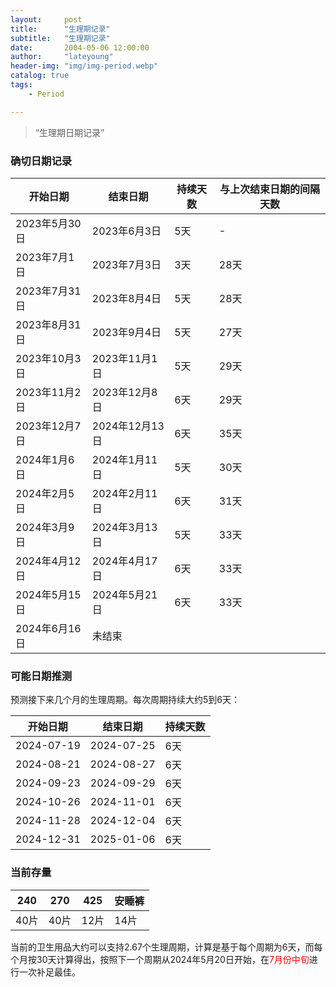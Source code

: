 ```yaml
---
layout:     post
title:      "生理期记录"
subtitle:   "生理期记录"
date:       2004-05-06 12:00:00
author:     "lateyoung"
header-img: "img/img-period.webp"
catalog: true
tags:
    - Period

---
```


> “生理期日期记录”

### 确切日期记录

| 开始日期      | 结束日期       | 持续天数 | 与上次结束日期的间隔天数 |
| ------------- | -------------- | -------- | ------------------------ |
| 2023年5月30日 | 2023年6月3日   | 5天      | -                        |
| 2023年7月1日  | 2023年7月3日   | 3天      | 28天                     |
| 2023年7月31日 | 2023年8月4日   | 5天      | 28天                     |
| 2023年8月31日 | 2023年9月4日   | 5天      | 27天                     |
| 2023年10月3日 | 2023年11月1日  | 5天      | 29天                     |
| 2023年11月2日 | 2023年12月8日  | 6天      | 29天                     |
| 2023年12月7日 | 2024年12月13日 | 6天      | 35天                     |
| 2024年1月6日  | 2024年1月11日  | 5天      | 30天                     |
| 2024年2月5日  | 2024年2月11日  | 6天      | 31天                     |
| 2024年3月9日  | 2024年3月13日  | 5天      | 33天                     |
| 2024年4月12日 | 2024年4月17日  | 6天      | 33天                     |
| 2024年5月15日 | 2024年5月21日  | 6天      | 33天                     |
| 2024年6月16日 | 未结束         |          |                          |

### 可能日期推测

预测接下来几个月的生理周期。每次周期持续大约5到6天：



| 开始日期   | 结束日期   | 持续天数 |
| ---------- | ---------- | -------- |
| 2024-07-19 | 2024-07-25 | 6天      |
| 2024-08-21 | 2024-08-27 | 6天      |
| 2024-09-23 | 2024-09-29 | 6天      |
| 2024-10-26 | 2024-11-01 | 6天      |
| 2024-11-28 | 2024-12-04 | 6天      |
| 2024-12-31 | 2025-01-06 | 6天      |



### 当前存量

| 240  | 270  | 425  | 安睡裤 |
| ---- | ---- | ---- | ------ |
| 40片 | 40片 | 12片 | 14片   |

当前的卫生用品大约可以支持2.67个生理周期，计算是基于每个周期为6天，而每个月按30天计算得出，按照下一个周期从2024年5月20日开始，在<font color="red">7月份中旬</font>进行一次补足最佳。





